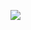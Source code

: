 [![](https://mermaid.ink/img/pako:eNptUktr4zAQ_itiTi2YYCdO7fjWZq8LoWF7KL4M8iQRWFIqjdumIf99Jct9QGqQ0by-x6AzSNsRNLAu19YwvXNrRPhYcU9ie_JMWkwV8Ufh3qEWO-vEvcYPa8TGKU3iSXVk0-CGnLfmRg6erSaXiRbW072FGN2LwZMTdvcLRCbekOVBmb1A0wkVaB1KjvGb4oN4jU1CRjmGZy3cJs4k8wZHvBFuQgts1zJHFZseOdhIXjw7Qh1ZRgKfCY0G9zExakUp7WA45KOqo7OhLRYdSas1mQ5ZWeOvBE1Ct-RelaRxFSkjplTS8jeSkRd8oE-HyNjbtARNjIEAE3rCf1CP1P_Y8W_O_3nyP0biwHXbtcJHehnIs09KvgC-T_pDBoFZo-rC2zmPOQj6dbDUhGtHOxx6bqE1l9CKA9vtyUho2A2UgbPD_gDNDnsfouEY_NH0uL6yRzTP1urPkRBCc4Z3aFbFbHm3yFdlUZfLssqXGZygKcpZXddVneerolrNi6q-ZPAxAhSzfBEqVTEv6jC4yOeX_6QE_iA?type=png)](https://mermaid.live/edit#pako:eNptUktr4zAQ_itiTi2YYCdO7fjWZq8LoWF7KL4M8iQRWFIqjdumIf99Jct9QGqQ0by-x6AzSNsRNLAu19YwvXNrRPhYcU9ie_JMWkwV8Ufh3qEWO-vEvcYPa8TGKU3iSXVk0-CGnLfmRg6erSaXiRbW072FGN2LwZMTdvcLRCbekOVBmb1A0wkVaB1KjvGb4oN4jU1CRjmGZy3cJs4k8wZHvBFuQgts1zJHFZseOdhIXjw7Qh1ZRgKfCY0G9zExakUp7WA45KOqo7OhLRYdSas1mQ5ZWeOvBE1Ct-RelaRxFSkjplTS8jeSkRd8oE-HyNjbtARNjIEAE3rCf1CP1P_Y8W_O_3nyP0biwHXbtcJHehnIs09KvgC-T_pDBoFZo-rC2zmPOQj6dbDUhGtHOxx6bqE1l9CKA9vtyUho2A2UgbPD_gDNDnsfouEY_NH0uL6yRzTP1urPkRBCc4Z3aFbFbHm3yFdlUZfLssqXGZygKcpZXddVneerolrNi6q-ZPAxAhSzfBEqVTEv6jC4yOeX_6QE_iA)
